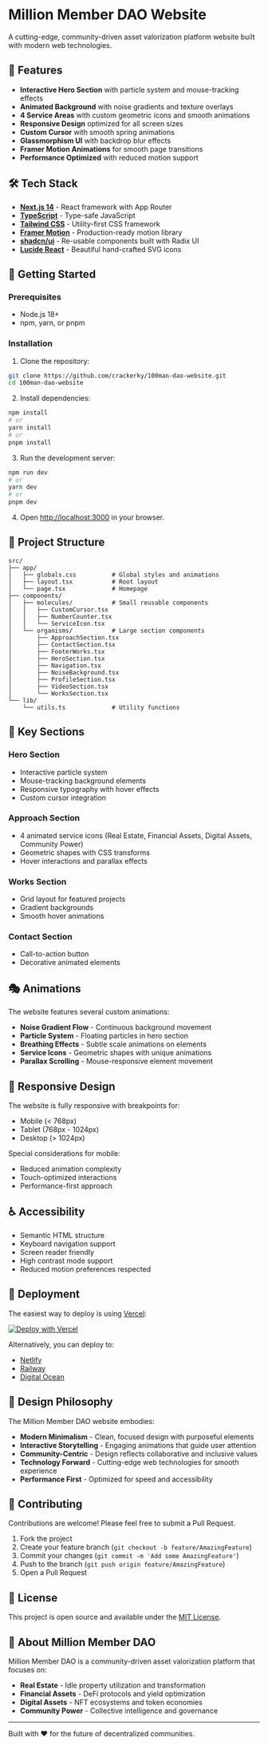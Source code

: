 # Million Member DAO Website

A cutting-edge, community-driven asset valorization platform website built with modern web technologies.

## 🌟 Features

- **Interactive Hero Section** with particle system and mouse-tracking effects
- **Animated Background** with noise gradients and texture overlays
- **4 Service Areas** with custom geometric icons and smooth animations
- **Responsive Design** optimized for all screen sizes
- **Custom Cursor** with smooth spring animations
- **Glassmorphism UI** with backdrop blur effects
- **Framer Motion Animations** for smooth page transitions
- **Performance Optimized** with reduced motion support

## 🛠️ Tech Stack

- **[Next.js 14](https://nextjs.org/)** - React framework with App Router
- **[TypeScript](https://www.typescriptlang.org/)** - Type-safe JavaScript
- **[Tailwind CSS](https://tailwindcss.com/)** - Utility-first CSS framework
- **[Framer Motion](https://www.framer.com/motion/)** - Production-ready motion library
- **[shadcn/ui](https://ui.shadcn.com/)** - Re-usable components built with Radix UI
- **[Lucide React](https://lucide.dev/)** - Beautiful hand-crafted SVG icons

## 🚀 Getting Started

### Prerequisites

- Node.js 18+ 
- npm, yarn, or pnpm

### Installation

1. Clone the repository:
```bash
git clone https://github.com/crackerky/100man-dao-website.git
cd 100man-dao-website
```

2. Install dependencies:
```bash
npm install
# or
yarn install
# or
pnpm install
```

3. Run the development server:
```bash
npm run dev
# or
yarn dev
# or
pnpm dev
```

4. Open [http://localhost:3000](http://localhost:3000) in your browser.

## 📁 Project Structure

```
src/
├── app/
│   ├── globals.css          # Global styles and animations
│   ├── layout.tsx           # Root layout
│   └── page.tsx             # Homepage
├── components/
│   ├── molecules/           # Small reusable components
│   │   ├── CustomCursor.tsx
│   │   ├── NumberCounter.tsx
│   │   └── ServiceIcon.tsx
│   └── organisms/           # Large section components
│       ├── ApproachSection.tsx
│       ├── ContactSection.tsx
│       ├── FooterWorks.tsx
│       ├── HeroSection.tsx
│       ├── Navigation.tsx
│       ├── NoiseBackground.tsx
│       ├── ProfileSection.tsx
│       ├── VideoSection.tsx
│       └── WorksSection.tsx
└── lib/
    └── utils.ts             # Utility functions
```

## 🎨 Key Sections

### Hero Section
- Interactive particle system
- Mouse-tracking background elements
- Responsive typography with hover effects
- Custom cursor integration

### Approach Section
- 4 animated service icons (Real Estate, Financial Assets, Digital Assets, Community Power)
- Geometric shapes with CSS transforms
- Hover interactions and parallax effects

### Works Section
- Grid layout for featured projects
- Gradient backgrounds
- Smooth hover animations

### Contact Section
- Call-to-action button
- Decorative animated elements

## 🎭 Animations

The website features several custom animations:

- **Noise Gradient Flow** - Continuous background movement
- **Particle System** - Floating particles in hero section
- **Breathing Effects** - Subtle scale animations on elements
- **Service Icons** - Geometric shapes with unique animations
- **Parallax Scrolling** - Mouse-responsive element movement

## 📱 Responsive Design

The website is fully responsive with breakpoints for:
- Mobile (< 768px)
- Tablet (768px - 1024px) 
- Desktop (> 1024px)

Special considerations for mobile:
- Reduced animation complexity
- Touch-optimized interactions
- Performance-first approach

## ♿ Accessibility

- Semantic HTML structure
- Keyboard navigation support
- Screen reader friendly
- High contrast mode support
- Reduced motion preferences respected

## 🚀 Deployment

The easiest way to deploy is using [Vercel](https://vercel.com/):

[![Deploy with Vercel](https://vercel.com/button)](https://vercel.com/new/clone?repository-url=https://github.com/crackerky/100man-dao-website)

Alternatively, you can deploy to:
- [Netlify](https://netlify.com/)
- [Railway](https://railway.app/)
- [Digital Ocean](https://www.digitalocean.com/products/app-platform/)

## 🎨 Design Philosophy

The Million Member DAO website embodies:

- **Modern Minimalism** - Clean, focused design with purposeful elements
- **Interactive Storytelling** - Engaging animations that guide user attention
- **Community-Centric** - Design reflects collaborative and inclusive values
- **Technology Forward** - Cutting-edge web technologies for smooth experience
- **Performance First** - Optimized for speed and accessibility

## 🤝 Contributing

Contributions are welcome! Please feel free to submit a Pull Request.

1. Fork the project
2. Create your feature branch (`git checkout -b feature/AmazingFeature`)
3. Commit your changes (`git commit -m 'Add some AmazingFeature'`)
4. Push to the branch (`git push origin feature/AmazingFeature`)
5. Open a Pull Request

## 📄 License

This project is open source and available under the [MIT License](LICENSE).

## 🎯 About Million Member DAO

Million Member DAO is a community-driven asset valorization platform that focuses on:

- **Real Estate** - Idle property utilization and transformation
- **Financial Assets** - DeFi protocols and yield optimization  
- **Digital Assets** - NFT ecosystems and token economies
- **Community Power** - Collective intelligence and governance

---

Built with ❤️ for the future of decentralized communities.
